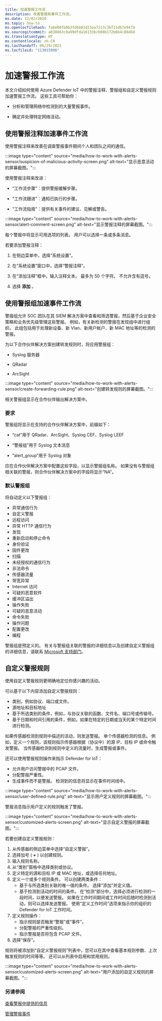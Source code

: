 ```yaml
---
title: 加速警报工作流
description: 改善警报和事件工作流。
ms.date: 12/02/2020
ms.topic: how-to
ms.openlocfilehash: fa8e00fb8b3fdbb01d23aa7213c3bf21db7e9479
ms.sourcegitcommit: a038863c0a99dfda16133bcb08b172b6b4c86db8
ms.translationtype: HT
ms.contentlocale: zh-CN
ms.lasthandoff: 06/29/2021
ms.locfileid: "113015996"
---
```

# <a name="accelerate-alert-workflows"></a>加速警报工作流

本文介绍如何使用 Azure Defender IoT 中的警报注释、警报组和自定义警报规则加速警报工作流。  这些工具可帮助你：

- 分析和管理网络中检测到的大量警报事件。

- 确定并处理特定网络活动。

## <a name="accelerate-incident-workflows-by-using-alert-comments"></a>使用警报注释加速事件工作流

使用警报注释来改善在调查警报事件期间个人和团队之间的通信。

:::image type="content" source="media/how-to-work-with-alerts-sensor/suspicion-of-malicious-activity-screen.png" alt-text="显示恶意活动的屏幕截图。":::

使用警报注释来改进：

- “工作流步骤”：提供警报缓解步骤。

- “工作流跟进”：通知已执行的步骤。

- “工作流指南”：提供有关事件的建议、见解或警告。

:::image type="content" source="media/how-to-work-with-alerts-sensor/alert-comment-screen.png" alt-text="显示警报注释的屏幕截图。":::

每个警报中将显示可用选项的列表。 用户可以选择一条或多条消息。

若要添加警报注释：

1. 在侧边菜单中，选择“系统设置”。

2. 在“系统设置”窗口中，选择“警报注释”。 

3. 在“添加注释”框中，输入注释文本。 最多为 50 个字符。 不允许含有逗号。

4. 选择 **添加** 。

## <a name="accelerate-incident-workflows-by-using-alert-groups"></a>使用警报组加速事件工作流

警报组允许 SOC 团队在其 SIEM 解决方案中查看和筛选警报，然后基于企业安全策略和业务优先级管理这些警报。 例如，有关新检测的警报在发现组中进行组织。 此组包括用于处理新设备、新 Vlan、新用户帐户、新 MAC 地址等的检测的警报。

为以下合作伙伴解决方案创建转发规则时，将应用警报组：

  - Syslog 服务器

  - QRadar

  - ArcSight

:::image type="content" source="media/how-to-work-with-alerts-sensor/create-forwarding-rule.png" alt-text="创建转发规则的屏幕截图。":::

相关警报组显示在合作伙伴输出解决方案中。 

### <a name="requirements"></a>要求

警报组将显示在支持的合作伙伴解决方案中，前缀如下：

- “cat”用于 QRadar、ArcSight、Syslog CEF、Syslog LEEF

- “警报组”用于 Syslog 文本消息

- “alert_group”用于 Syslog 对象

应在合作伙伴解决方案中配置这些字段，以显示警报组名称。 如果没有与警报组相关联的警报，则合作伙伴解决方案中的字段将显示“NA”。

### <a name="default-alert-groups"></a>默认警报组

将自动定义以下警报组：

- 异常通信行为
- 自定义警报
- 远程访问
- 异常 HTTP 通信行为
- 发现
- 重新启动和停止命令
- 身份验证
- 固件更改
- 扫描
- 未经授权的通信行为
- 非法命令
- 传感器流量
- 带宽异常
- Internet 访问
- 可疑的恶意软件
- 缓冲区溢出 
- 操作失败
- 可疑的恶意活动
- 命令失败
- 操作问题
- 配置更改
- 编程

警报组是预定义的。 有关与警报组关联的警报的详细信息以及创建自定义警报组的详细信息，请联系 [Microsoft 支持部门](https://support.microsoft.com/supportforbusiness/productselection?sapId=82c8f35-1b8e-f274-ec11-c6efdd6dd099)。

## <a name="customize-alert-rules"></a>自定义警报规则

使用自定义警报规则更明确地定位你感兴趣的活动。

可以基于以下内容添加自定义警报规则：

- 类别，例如协议、端口或文件。
- 源地址和目标地址
- 基于所选类别的条件，例如，与协议关联的函数、文件名、端口号或传输号。
- 基于日期和时间引用的条件，例如，如果在特定的日期或当天的某个特定时间进行检测。

如果传感器检测到规则中描述的活动，则发送警报。
单个传感器检测的信息。 例如，定义一个规则，该规则指示传感器根据（协议中）的源 IP、目标 IP 或命令触发警报。 当传感器检测到规则中定义的流量时，生成警报或事件。

还可以使用警报规则操作来指示 Defender for IoT：

- 允许用户访问警报中的 PCAP 文件。
- 分配警报严重性。
- 生成事件而不是警报。 检测到的信息将显示在事件时间线中。

:::image type="content" source="media/how-to-work-with-alerts-sensor/user-defined-rule.png" alt-text="显示用户定义规则的屏幕截图。":::

警报消息指示用户定义的规则触发了警报。

:::image type="content" source="media/how-to-work-with-alerts-sensor/customized-alerts-screen.png" alt-text="显示自定义警报的屏幕截图。":::

若要创建自定义警报规则：

1. 从传感器的侧边菜单中选择“自定义警报”。
1. 选择加号 ( **+** ) 以创建规则。
1. 输入规则名称。
1. 从“类别”窗格中选择类别或协议。
1. 定义特定的源和目标 IP 或 MAC 地址，或选择任何地址。
1. 定义一个或多个规则条件。 可以创建两类条件：
    - 基于与所选类别关联的唯一值的条件。 选择“添加”并定义值。
    - 基于检测到活动的时间的条件。 在“检测”部分中，选择必须进行检测的一段时间，以便发送警报。 如果在工作时间期间或工作时间后随时检测到活动，则可以选择发送警报。 使用“定义工作时间”选项来指示你的组织的 Defender for IoT 工作时间。
1. 定义规则操作： 
    - 指示规则是否触发“警报”或“事件”。 
    - 分配警报的严重性级别。
    - 指示警报是否将包含 PCAP 文件。
1. 选择“保存”。

规则将被添加到“自定义警报规则”列表中，您可以在其中查看基本规则参数、上次触发规则的时间等等。 还可以从列表中启用和禁用规则。

:::image type="content" source="media/how-to-work-with-alerts-sensor/customized-alerts-screen.png" alt-text="用户添加的自定义规则的屏幕截图。":::

### <a name="see-also"></a>另请参阅

[查看警报中提供的信息](how-to-view-information-provided-in-alerts.md)

[管理警报事件](how-to-manage-the-alert-event.md)
